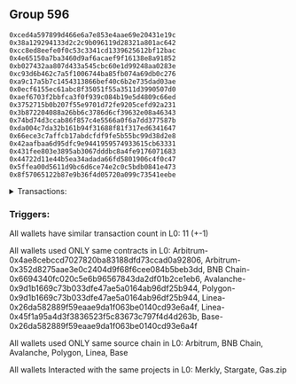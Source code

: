 ## Group 596

```0x42d1ceda6fc97caae198c6efb499de93965cb291
0xced4a597899d466e6a7e853e4aae69e20431e19c
0x38a129294133d2c2c9b096119d28321a801ac642
0xcc8ed8eefe0f0c53c3341cd1339625612bf12bac
0x4e65150a7ba3460d9af6acaef9f16138e8a91852
0xb027432aa807d433a545cbc60e1d99248aa0283e
0xc93d6b462c7a5f1006744ba85fb074a69db0c276
0xa9c17a5b7c1454313866bef40c6b2e735dad03ae
0x0ecf6155ec61abc8f35051f55a3511d3990507d0
0xaef6703f2bbfca3f0f939c084b19e5d4809c66ed
0x3752715b0b207f55e9701d72fe9205cefd92a231
0x3b872204088a26bb6c3786d6cf39632e08a46343
0x74bd74d3ccab86f857c4e5566a0f6a7dd377587b
0xda004c7da32b161b94f31688f81f317ed6341647
0x66ece3c7affcb17abdcfdf9fe5b55bc99d38d2e8
0x42aafbaa6d95dfc9e9441959574933615cb63331
0x431fee803e3895ab3067dddbc8a4fe9176071683
0x44722d11e44b5ea34adada66fd5801906c4f0c47
0x5ffea00d5611d9bc6d6ce74e2c0c5bdb0841e473
0x8f57065122b87e9b36f4d05720a099c73541eebe
```
<details>
<summary>Transactions:</summary>

Hashes: 

Wallet: 0x42d1ceda6fc97caae198c6efb499de93965cb291

       Hash: 0x7e887f990876907c8981ea3e62359988ca098014c807dcf5b7b9c46649c29343
         - source chain: Arbitrum
         - destination chain: Aptos
         - project: Merkly
         - contract: 0x4ae8cebccd7027820ba83188dfd73ccad0a92806
       Hash: 0xbb3114cc1c6641f8b5794903862d86e9265d9d9d183e67df2ff9e4f7ece9eb84
         - source chain: Arbitrum
         - destination chain: Aptos
         - project: Merkly
         - contract: 0x4ae8cebccd7027820ba83188dfd73ccad0a92806
       Hash: 0x8b18f9e809e9d9a7aa5952b4cec22cbb95eff5183012c8c7ede86803cbf2d6b1
         - source chain: Arbitrum
         - destination chain: BNB Chain
         - project: Stargate
         - contract: 0x352d8275aae3e0c2404d9f68f6cee084b5beb3dd
         - value USD: 246.357372864
       Hash: 0x63d217358d3bf8653d2d1dccc072c2edae3dd6ae717a8594695609aad37d5a91
         - source chain: BNB Chain
         - destination chain: Avalanche
         - project: Stargate
         - contract: 0x6694340fc020c5e6b96567843da2df01b2ce1eb6
         - value USD: 243.040172304
       Hash: 0x3437494e771300ace993681c58220c4c39dec2934b95af06d4d4cbc69c93193d
         - source chain: Avalanche
         - destination chain: Polygon
         - project: Stargate
         - contract: 0x9d1b1669c73b033dfe47ae5a0164ab96df25b944
         - value USD: 240.521905886
       Hash: 0x8ed01b317d574d409833ae98f93b7a2643d9472078b5908525a75a1255048f9a
         - source chain: Polygon
         - destination chain: Base
         - project: Stargate
         - contract: 0x9d1b1669c73b033dfe47ae5a0164ab96df25b944
         - value USD: 239.108049952
       Hash: 0xc696936ed4ebff9f08bad21e1347901143fb4d631f20cb8189e7bec97aeb3476
         - source chain: Linea
         - destination chain: Zora
         - project: Gas.zip
         - contract: 0x26da582889f59eaae9da1f063be0140cd93e6a4f
         - value USD: 0.0001508024134
       Hash: 0xc9b37291ee67978cee07e061d0d7412ade7d9e737cef0886c1027a403702452f
         - source chain: Linea
         - destination chain: Base
         - project: Stargate
         - contract: 0x45f1a95a4d3f3836523f5c83673c797f4d4d263b
         - value USD: 51.348736774
       Hash: 0x5ea7cad4c61bc324d1ba7e5fe891cc8ced2a255b61e44ea2b277eab28de32dad
         - source chain: Base
         - destination chain: Metis
         - project: Gas.zip
         - contract: 0x26da582889f59eaae9da1f063be0140cd93e6a4f
         - value USD: 4.442739382e-06
       Hash: 0x49a0f4632204ce2f34c55c5cf07c57abcefb11099755cb2d7b46b380ea130e69
         - source chain: Linea
         - destination chain: Base
         - project: Stargate
         - contract: 0x45f1a95a4d3f3836523f5c83673c797f4d4d263b
         - value USD: 128.077120707
       Hash: 0x49def75396995899db42cae694e645dba93ce49a8f3fccd8b27af9b95dfbe2f5
         - source chain: Base
         - destination chain: Metis
         - project: Gas.zip
         - contract: 0x26da582889f59eaae9da1f063be0140cd93e6a4f
         - value USD: 6.456962533e-07
Wallet: 0xced4a597899d466e6a7e853e4aae69e20431e19c

       Hash:0x2773352254362b071c4425b10c6f2fa98c9113d18e562fb77a78b0424193ef05
         - source chain: Arbitrum
         - destination chain: Aptos
         - project: Merkly
         - contract: 0x4ae8cebccd7027820ba83188dfd73ccad0a92806
       Hash:0x0132fbeddeef13ee7d80f8d1a129553d51cc777a64cf2d4f6bfe7e035e636188
         - source chain: Arbitrum
         - destination chain: Aptos
         - project: Merkly
         - contract: 0x4ae8cebccd7027820ba83188dfd73ccad0a92806
       Hash:0x56ea5100d3dbfacef63f4065e2501f134229bbb9c8ace52ec16855df965434ca
         - source chain: Arbitrum
         - destination chain: BNB Chain
         - project: Stargate
         - contract: 0x352d8275aae3e0c2404d9f68f6cee084b5beb3dd
         - value USD: 250.463050764
       Hash:0x00059107ac1d90c3eb32f2d5260d699d23f66a0d7220c79f17229007cfee3bde
         - source chain: BNB Chain
         - destination chain: Avalanche
         - project: Stargate
         - contract: 0x6694340fc020c5e6b96567843da2df01b2ce1eb6
         - value USD: 247.293888181
       Hash:0x698e2ac0fb9c2fdb9bc3b0f677c2ca73a75f879383b16b51c433eb7b5492050a
         - source chain: Avalanche
         - destination chain: Polygon
         - project: Stargate
         - contract: 0x9d1b1669c73b033dfe47ae5a0164ab96df25b944
         - value USD: 244.924813751
       Hash:0x4f8dda484786704a1124f5c5925fe3b0adfbbf82df7400d366e7a8f1b80b0d21
         - source chain: Polygon
         - destination chain: Base
         - project: Stargate
         - contract: 0x9d1b1669c73b033dfe47ae5a0164ab96df25b944
         - value USD: 243.806802019
       Hash:0x85ea6ebe8809bce787aa8928b70c53ad0079e798a785cc880d10299ac2783deb
         - source chain: Linea
         - destination chain: Base
         - project: Gas.zip
         - contract: 0x26da582889f59eaae9da1f063be0140cd93e6a4f
         - value USD: 2.169563023e-05
       Hash:0x4534b3e97e7da9e26d59b19efbbdf1ad6c1198bf2d3e7d52ea885119696fb54a
         - source chain: Linea
         - destination chain: Base
         - project: Stargate
         - contract: 0x45f1a95a4d3f3836523f5c83673c797f4d4d263b
         - value USD: 48.456594517
       Hash:0xd7a9601459cf9f36129d03d4b912696eddb863ff80b95767bdfde9ec759004b2
         - source chain: Base
         - destination chain: Scroll
         - project: Gas.zip
         - contract: 0x26da582889f59eaae9da1f063be0140cd93e6a4f
         - value USD: 0.0001148615831
       Hash:0xebcdf9f33d6644f33601e2adac3dc213bd902a428cf696e7396cbbf69919055d
         - source chain: Linea
         - destination chain: Base
         - project: Stargate
         - contract: 0x45f1a95a4d3f3836523f5c83673c797f4d4d263b
         - value USD: 153.62703523
       Hash:0xa3fe4cf123293f8245ad932f10310364998724d952b44d8a70cbbaf3bd9ad470
         - source chain: Base
         - destination chain: Kava
         - project: Gas.zip
         - contract: 0x26da582889f59eaae9da1f063be0140cd93e6a4f
         - value USD: 1.517342935e-08
Wallet: 0x38a129294133d2c2c9b096119d28321a801ac642

       Hash:0x1be8aafabe30e5af1602af37f6758465e385f5be313348ded672c2aafa24fc63
         - source chain: Arbitrum
         - destination chain: Aptos
         - project: Merkly
         - contract: 0x4ae8cebccd7027820ba83188dfd73ccad0a92806
       Hash:0x16d37db9078f6029d1c7adfda07feaf444a4bb7d6e90559e7a8cf36ff1eb8509
         - source chain: Arbitrum
         - destination chain: Aptos
         - project: Merkly
         - contract: 0x4ae8cebccd7027820ba83188dfd73ccad0a92806
       Hash:0xc1a774b154bd155e771779ba4f23e32159d81c4640ff396bb758873300f7468c
         - source chain: Arbitrum
         - destination chain: BNB Chain
         - project: Stargate
         - contract: 0x352d8275aae3e0c2404d9f68f6cee084b5beb3dd
         - value USD: 251.733463712
       Hash:0x386047e51cf22cf71b6dc29136e21c789f668bb83ef6f58e252aba8eb8a8b9ec
         - source chain: BNB Chain
         - destination chain: Avalanche
         - project: Stargate
         - contract: 0x6694340fc020c5e6b96567843da2df01b2ce1eb6
         - value USD: 248.937272108
       Hash:0x06d57fe447086b688bf8278ecf2b8f976c95b860a33bbfe9abf0b00805978020
         - source chain: Avalanche
         - destination chain: Polygon
         - project: Stargate
         - contract: 0x9d1b1669c73b033dfe47ae5a0164ab96df25b944
         - value USD: 246.587220919
       Hash:0x03678489c2f0598111109d93b6eface11545727ead1f105beeb5e99256d40102
         - source chain: Polygon
         - destination chain: Base
         - project: Stargate
         - contract: 0x9d1b1669c73b033dfe47ae5a0164ab96df25b944
         - value USD: 245.344563213
       Hash:0x4557825f79646d92ac3034fe774f32b60053416b6897ba3f4287ed861f3be63e
         - source chain: Linea
         - destination chain: Linea
         - project: Gas.zip
         - contract: 0x26da582889f59eaae9da1f063be0140cd93e6a4f
         - value USD: 0.0001454674224
       Hash:0x97f250da6010486c60c20c43f1cb9908abd82746589f04a6879ffe992116f450
         - source chain: Linea
         - destination chain: Base
         - project: Stargate
         - contract: 0x45f1a95a4d3f3836523f5c83673c797f4d4d263b
         - value USD: 48.146123456
       Hash:0x44c31a6b9eba469a4d45f681135561b219c35ce8cb2d97bf7480aa6ec35f97fb
         - source chain: Base
         - destination chain: Zora
         - project: Gas.zip
         - contract: 0x26da582889f59eaae9da1f063be0140cd93e6a4f
         - value USD: 4.179978101e-05
       Hash:0x9392c0d1610af93c549e5dd6e0acc2707b69cab573ec33ff7f50b49bc95f1941
         - source chain: Linea
         - destination chain: Base
         - project: Stargate
         - contract: 0x45f1a95a4d3f3836523f5c83673c797f4d4d263b
         - value USD: 126.418432768
       Hash:0x043bce1438e9f96af087b916bb03c8c2632801c18ec9e754377b517c1859ea7f
         - source chain: Base
         - destination chain: Arbitrum
         - project: Gas.zip
         - contract: 0x26da582889f59eaae9da1f063be0140cd93e6a4f
         - value USD: 0.0001146362673
Wallet: 0xcc8ed8eefe0f0c53c3341cd1339625612bf12bac

       Hash:0x822fd696669f518a8746b8e14b7327d124820c9c78a599d52255cffb53603ca2
         - source chain: Arbitrum
         - destination chain: Aptos
         - project: Merkly
         - contract: 0x4ae8cebccd7027820ba83188dfd73ccad0a92806
       Hash:0x0b5176726f023a7dc614fd8a5886220dd879e250e3f7a8793a8f261efe808113
         - source chain: Arbitrum
         - destination chain: Aptos
         - project: Merkly
         - contract: 0x4ae8cebccd7027820ba83188dfd73ccad0a92806
       Hash:0xad7175f8c52e42de0984967de61ef807bc702ce47c0c3156ca2573e71fdadb75
         - source chain: Arbitrum
         - destination chain: BNB Chain
         - project: Stargate
         - contract: 0x352d8275aae3e0c2404d9f68f6cee084b5beb3dd
         - value USD: 259.074171653
       Hash:0x7f7dc80f4885145bbc55a5a3cc4a11951fb6fbedfcefe777b65a4714ad40f030
         - source chain: BNB Chain
         - destination chain: Avalanche
         - project: Stargate
         - contract: 0x6694340fc020c5e6b96567843da2df01b2ce1eb6
         - value USD: 256.431667709
       Hash:0xc07fe7448c837b4098e04e821bb55fdea46aa45e8267ef2447ef25b62392b8aa
         - source chain: Avalanche
         - destination chain: Polygon
         - project: Stargate
         - contract: 0x9d1b1669c73b033dfe47ae5a0164ab96df25b944
         - value USD: 254.093819002
       Hash:0xa83614b211b53b63f1a00c8ef5c1b2eec5909e32635c4fa174f67c7629f6bb71
         - source chain: Polygon
         - destination chain: Base
         - project: Stargate
         - contract: 0x9d1b1669c73b033dfe47ae5a0164ab96df25b944
         - value USD: 252.487761339
       Hash:0x543d01dc75a96713e15c62bc4a6d680b6206a8973891e3fe56d109febc696239
         - source chain: Linea
         - destination chain: Base
         - project: Gas.zip
         - contract: 0x26da582889f59eaae9da1f063be0140cd93e6a4f
         - value USD: 5.22829122e-05
       Hash:0xb4c9a38995f5c81a3b5cac465a2324078a269a45255bd724827c4cb326b4d3d0
         - source chain: Linea
         - destination chain: Base
         - project: Stargate
         - contract: 0x45f1a95a4d3f3836523f5c83673c797f4d4d263b
         - value USD: 47.545723902
       Hash:0x78f045bf281701a9ab19f923848394e539dc2c249c1021f25920cbe2dc368574
         - source chain: Base
         - destination chain: Arbitrum
         - project: Gas.zip
         - contract: 0x26da582889f59eaae9da1f063be0140cd93e6a4f
         - value USD: 0.0001499874495
       Hash:0x391d821eeeef6f5c085c106fa4d26ae87b032613502025102da732cb02c675c7
         - source chain: Linea
         - destination chain: Base
         - project: Stargate
         - contract: 0x45f1a95a4d3f3836523f5c83673c797f4d4d263b
         - value USD: 122.485570159
       Hash:0x69114313a81a20ce0d252d3475112d721116a8ced654af1560dddad6a60725ec
         - source chain: Base
         - destination chain: Base
         - project: Gas.zip
         - contract: 0x26da582889f59eaae9da1f063be0140cd93e6a4f
         - value USD: 2.32169783e-05
Wallet: 0x4e65150a7ba3460d9af6acaef9f16138e8a91852

       Hash:0x2e2280f6f26ed9b4ce7f7b72e10770cedb8be5c74a5a9fb9ce993a91f189ba4d
         - source chain: Arbitrum
         - destination chain: Aptos
         - project: Merkly
         - contract: 0x4ae8cebccd7027820ba83188dfd73ccad0a92806
       Hash:0x0813df1aabbdf46e8d6b48dd08a1a8a12a77130113e10130c1ed1c94ee319cc3
         - source chain: Arbitrum
         - destination chain: Aptos
         - project: Merkly
         - contract: 0x4ae8cebccd7027820ba83188dfd73ccad0a92806
       Hash:0x3c52382d2e4930aafb1944e159521a6dcc4ade282c74741c787b15bd1687df94
         - source chain: Arbitrum
         - destination chain: BNB Chain
         - project: Stargate
         - contract: 0x352d8275aae3e0c2404d9f68f6cee084b5beb3dd
         - value USD: 247.953644244
       Hash:0xfec1375fecf6fc46e481f7e7491c3ba643b2530be402663bc59e0f17762f1263
         - source chain: BNB Chain
         - destination chain: Avalanche
         - project: Stargate
         - contract: 0x6694340fc020c5e6b96567843da2df01b2ce1eb6
         - value USD: 245.236496682
       Hash:0x3cfdf1493ead6cb8980c2edc6f0d0904564fe76afbb361660a1f5b0733ecfde7
         - source chain: Avalanche
         - destination chain: Polygon
         - project: Stargate
         - contract: 0x9d1b1669c73b033dfe47ae5a0164ab96df25b944
         - value USD: 243.448193025
       Hash:0xd8e0935a83a114a30309ded69dcfb05efa18e94e20c9c8fd10cc81820d98c585
         - source chain: Polygon
         - destination chain: Base
         - project: Stargate
         - contract: 0x9d1b1669c73b033dfe47ae5a0164ab96df25b944
         - value USD: 241.758159613
       Hash:0x94f3106fb99bbb02ea6a0c33608cc3600fdd8c5a765f44eeeb8fde1c46dcdc29
         - source chain: Linea
         - destination chain: Linea
         - project: Gas.zip
         - contract: 0x26da582889f59eaae9da1f063be0140cd93e6a4f
         - value USD: 9.413677509e-05
       Hash:0x1b48e9d37f5c77d1ee1e830a4cbf2c55c045081516e92ca4bb59e22b6e4b03bb
         - source chain: Linea
         - destination chain: Base
         - project: Stargate
         - contract: 0x45f1a95a4d3f3836523f5c83673c797f4d4d263b
         - value USD: 50.784009228
       Hash:0xa443e7104c7162fd82b1ddd28e6f8e4db939acbb88e4c7177fd6614a5eae3239
         - source chain: Base
         - destination chain: Scroll
         - project: Gas.zip
         - contract: 0x26da582889f59eaae9da1f063be0140cd93e6a4f
         - value USD: 7.973571672e-05
       Hash:0x458e0520d63bcf59674e204e726990f635dee1f039dfb99882104ff644a1bad5
         - source chain: Linea
         - destination chain: Base
         - project: Stargate
         - contract: 0x45f1a95a4d3f3836523f5c83673c797f4d4d263b
         - value USD: 128.89373374
       Hash:0x1ebd7af238c68b431f992da2f7f733f70b27927e63a90b26227998f678a6148b
         - source chain: Base
         - destination chain: Base
         - project: Gas.zip
         - contract: 0x26da582889f59eaae9da1f063be0140cd93e6a4f
         - value USD: 4.676878389e-05
Wallet: 0xb027432aa807d433a545cbc60e1d99248aa0283e

       Hash:0x64e12219511a80d6680dedc1098326e378428a5d388534d0fb846828db9a6c5a
         - source chain: Arbitrum
         - destination chain: Aptos
         - project: Merkly
         - contract: 0x4ae8cebccd7027820ba83188dfd73ccad0a92806
       Hash:0xd800f25ac9b005074e9d25ed50f23d2613af9b69706faac1feff4db787b9244c
         - source chain: Arbitrum
         - destination chain: Aptos
         - project: Merkly
         - contract: 0x4ae8cebccd7027820ba83188dfd73ccad0a92806
       Hash:0xb2fac2af6d07f79b042b665a8a1175d5e9a47b79e8ad475240b30db9556ecaf1
         - source chain: Arbitrum
         - destination chain: BNB Chain
         - project: Stargate
         - contract: 0x352d8275aae3e0c2404d9f68f6cee084b5beb3dd
         - value USD: 263.135505961
       Hash:0x06532f936aecbffdeaa0761b6ef11b855eebdc7a9ed469eaebdb863ff0302e8c
         - source chain: BNB Chain
         - destination chain: Avalanche
         - project: Stargate
         - contract: 0x6694340fc020c5e6b96567843da2df01b2ce1eb6
         - value USD: 260.724328425
       Hash:0x37c8650edac455634e76d8978710ecf78af5fd2b48d4403ca2a54e99e13c7bb1
         - source chain: Avalanche
         - destination chain: Polygon
         - project: Stargate
         - contract: 0x9d1b1669c73b033dfe47ae5a0164ab96df25b944
         - value USD: 258.398763345
       Hash:0x1f0481ac7d7138e526ad098251f978ea82d4b0910bc2688e430422e37cc04ab4
         - source chain: Polygon
         - destination chain: Base
         - project: Stargate
         - contract: 0x9d1b1669c73b033dfe47ae5a0164ab96df25b944
         - value USD: 256.301354057
       Hash:0x203fca13753911f60bd56e0ea40baf16d51529d7dfb6699d206a4106cd25edf6
         - source chain: Linea
         - destination chain: Scroll
         - project: Gas.zip
         - contract: 0x26da582889f59eaae9da1f063be0140cd93e6a4f
         - value USD: 0.000140851265
       Hash:0x2a9e29c6bb8999cddef69e70fd68d7b65f6a7a56ee87a4925463ac45cea14530
         - source chain: Linea
         - destination chain: Base
         - project: Stargate
         - contract: 0x45f1a95a4d3f3836523f5c83673c797f4d4d263b
         - value USD: 48.931983198
       Hash:0xcf8305487d7818f28e59c37dda472c44bc5834029312895b8c9f733a1fa91b27
         - source chain: Base
         - destination chain: Linea
         - project: Gas.zip
         - contract: 0x26da582889f59eaae9da1f063be0140cd93e6a4f
         - value USD: 4.671740231e-05
       Hash:0x24eb59d13207df06ae4614cb8fb6eb0608821ed74dafe15a160da2baa75c9cc4
         - source chain: Linea
         - destination chain: Base
         - project: Stargate
         - contract: 0x45f1a95a4d3f3836523f5c83673c797f4d4d263b
         - value USD: 142.950059544
       Hash:0xeab4fee61d8df7e49072f0f5e096c8c9fea54f10b5dcc296f9f7fd750d077f15
         - source chain: Base
         - destination chain: Base
         - project: Gas.zip
         - contract: 0x26da582889f59eaae9da1f063be0140cd93e6a4f
         - value USD: 0.0001550754413
Wallet: 0xc93d6b462c7a5f1006744ba85fb074a69db0c276

       Hash:0x57e581205c8215d879d4d7cd08a46b5d43ce6058a4bf85194acf114ec7663ec6
         - source chain: Arbitrum
         - destination chain: Aptos
         - project: Merkly
         - contract: 0x4ae8cebccd7027820ba83188dfd73ccad0a92806
       Hash:0x6cd878256bf46691bc9f19fce04ad8f31cfbe798d7d8eb7cbe4c54538c74e6c8
         - source chain: Arbitrum
         - destination chain: Aptos
         - project: Merkly
         - contract: 0x4ae8cebccd7027820ba83188dfd73ccad0a92806
       Hash:0x8dfcc9ddf16325396e33cab2de8bc9eff18afa2e42105f467793de3e4c3924f3
         - source chain: Arbitrum
         - destination chain: BNB Chain
         - project: Stargate
         - contract: 0x352d8275aae3e0c2404d9f68f6cee084b5beb3dd
         - value USD: 268.039935324
       Hash:0x99de5f2273f57d6f90119596dc1a55a41420507f3b551977f32dafa5fa85a843
         - source chain: BNB Chain
         - destination chain: Avalanche
         - project: Stargate
         - contract: 0x6694340fc020c5e6b96567843da2df01b2ce1eb6
         - value USD: 265.705653098
       Hash:0xbb795409f34ea2a59db14a078a5d56e3a6755533800ff24945ab9ef876d31c5e
         - source chain: Avalanche
         - destination chain: Polygon
         - project: Stargate
         - contract: 0x9d1b1669c73b033dfe47ae5a0164ab96df25b944
         - value USD: 263.35124891
       Hash:0x8691bcea90924a3c98549ac5e243bd5e4a43aed84d377aa33a81b56732d139ff
         - source chain: Polygon
         - destination chain: Base
         - project: Stargate
         - contract: 0x9d1b1669c73b033dfe47ae5a0164ab96df25b944
         - value USD: 261.180646633
       Hash:0xfba663917d4f64d7088c31b0be9dcc93899c6cb9dd8cc48e0d6f59c901299e03
         - source chain: Linea
         - destination chain: Linea
         - project: Gas.zip
         - contract: 0x26da582889f59eaae9da1f063be0140cd93e6a4f
         - value USD: 5.874701002e-05
       Hash:0x7abfb10c2a3536fb705bccc03e34fa1d2e1df4102b4e3343a99f5f3f568b3839
         - source chain: Linea
         - destination chain: Base
         - project: Stargate
         - contract: 0x45f1a95a4d3f3836523f5c83673c797f4d4d263b
         - value USD: 47.551693054
       Hash:0x90ef25c8477b4a5a3ebd7136fbe423f241bf49591c17f9acdd00b31c71802921
         - source chain: Base
         - destination chain: Kava
         - project: Gas.zip
         - contract: 0x26da582889f59eaae9da1f063be0140cd93e6a4f
         - value USD: 3.221015187e-08
       Hash:0x2fc25f0f91bcfd8f050de798c579e781be02cd3d18a626fa2cfac7add65e57de
         - source chain: Linea
         - destination chain: Base
         - project: Stargate
         - contract: 0x45f1a95a4d3f3836523f5c83673c797f4d4d263b
         - value USD: 132.948113307
       Hash:0x9b35208128ffc9a37153492b3a7a5a8a5cb0e96255288953a91b8eba1dc15b4c
         - source chain: Base
         - destination chain: Base
         - project: Gas.zip
         - contract: 0x26da582889f59eaae9da1f063be0140cd93e6a4f
         - value USD: 0.0001519106364
Wallet: 0xa9c17a5b7c1454313866bef40c6b2e735dad03ae

       Hash:0x159d0dc54a3a1aaaa58fba833645c904e4cde98bce4e123fa5b891dafe76e43e
         - source chain: Arbitrum
         - destination chain: Aptos
         - project: Merkly
         - contract: 0x4ae8cebccd7027820ba83188dfd73ccad0a92806
       Hash:0xb83b9bbdfc7dc7fad48e26080f54307da00c0dcdb9054a5aad5521198443c300
         - source chain: Arbitrum
         - destination chain: Aptos
         - project: Merkly
         - contract: 0x4ae8cebccd7027820ba83188dfd73ccad0a92806
       Hash:0xf2d6b9d9cf8a10714826eeea10bd00eb62134d8ecd4977de3e0671ec2c27c63f
         - source chain: Arbitrum
         - destination chain: BNB Chain
         - project: Stargate
         - contract: 0x352d8275aae3e0c2404d9f68f6cee084b5beb3dd
         - value USD: 253.278307121
       Hash:0x4d6615732904a23b56a7769d7af17a082b5c6ae61bdb996f63d1bd491bcbfb51
         - source chain: BNB Chain
         - destination chain: Avalanche
         - project: Stargate
         - contract: 0x6694340fc020c5e6b96567843da2df01b2ce1eb6
         - value USD: 251.037444286
       Hash:0xc27a6c2f3fa0bcf148334047e352734d0e7d711d33b48fe606df97eb462155c1
         - source chain: Avalanche
         - destination chain: Polygon
         - project: Stargate
         - contract: 0x9d1b1669c73b033dfe47ae5a0164ab96df25b944
         - value USD: 248.330959821
       Hash:0x46b0869e0cba23cf09435beb134beb9f33bd00d819b436c5d106cf6fe75a697b
         - source chain: Polygon
         - destination chain: Base
         - project: Stargate
         - contract: 0x9d1b1669c73b033dfe47ae5a0164ab96df25b944
         - value USD: 246.214384884
       Hash:0x45d5ff33f5f57622d44bbbc01028f2390b4f7437fa38042176ab2c5a53951fd6
         - source chain: Linea
         - destination chain: Base
         - project: Gas.zip
         - contract: 0x26da582889f59eaae9da1f063be0140cd93e6a4f
         - value USD: 6.830224659e-05
       Hash:0xb5fec47d152f4d4874007806c4fd4f4a84b7cf1c822cec2e9e9f65ec27ac6a61
         - source chain: Linea
         - destination chain: Base
         - project: Stargate
         - contract: 0x45f1a95a4d3f3836523f5c83673c797f4d4d263b
         - value USD: 45.7986907
       Hash:0x0022894d36a1791626777624fb6e10b0da63b70724fb581d49c725cdb3afbb29
         - source chain: Base
         - destination chain: Scroll
         - project: Gas.zip
         - contract: 0x26da582889f59eaae9da1f063be0140cd93e6a4f
         - value USD: 0.000171252393
       Hash:0xeed5f7afefe473c811684a5b9aa347cb7c9f1799b38c66e447061f754aa01aad
         - source chain: Linea
         - destination chain: Base
         - project: Stargate
         - contract: 0x45f1a95a4d3f3836523f5c83673c797f4d4d263b
         - value USD: 136.32903598
       Hash:0xa88ff411dfbde7d5ed8ff729bab7322619f0674875e97cafafbaf709c0746ae4
         - source chain: Base
         - destination chain: Scroll
         - project: Gas.zip
         - contract: 0x26da582889f59eaae9da1f063be0140cd93e6a4f
         - value USD: 6.505432346e-05
Wallet: 0x0ecf6155ec61abc8f35051f55a3511d3990507d0

       Hash:0x9e4878b3ca3d355b62d5b4c545993aa757830970981431caee0e87adb1609065
         - source chain: Arbitrum
         - destination chain: Aptos
         - project: Merkly
         - contract: 0x4ae8cebccd7027820ba83188dfd73ccad0a92806
       Hash:0x213d00433ae505763c8a8e3703ab07c663e42d82db1c139fd33ab4d4d3608edb
         - source chain: Arbitrum
         - destination chain: Aptos
         - project: Merkly
         - contract: 0x4ae8cebccd7027820ba83188dfd73ccad0a92806
       Hash:0x8be07a68db23427a47909243c19564e9d044d7e65279355f5f94491748e4735f
         - source chain: Arbitrum
         - destination chain: BNB Chain
         - project: Stargate
         - contract: 0x352d8275aae3e0c2404d9f68f6cee084b5beb3dd
         - value USD: 260.556710114
       Hash:0x99044fe23462ad407bfc1c1fb1eba73bbdf20be1f5d066ca0ab6c6e32b9a3133
         - source chain: BNB Chain
         - destination chain: Avalanche
         - project: Stargate
         - contract: 0x6694340fc020c5e6b96567843da2df01b2ce1eb6
         - value USD: 257.777573353
       Hash:0xc1d33f1b8c9984433c46fbb2a1815f76fbeabd10ca3dc4a84d36ded40bf141c2
         - source chain: Avalanche
         - destination chain: Polygon
         - project: Stargate
         - contract: 0x9d1b1669c73b033dfe47ae5a0164ab96df25b944
         - value USD: 255.067872645
       Hash:0x22e4bcef7255a5cf99c30199618840e61d889d6a33b422890e99d7bc380c9deb
         - source chain: Polygon
         - destination chain: Base
         - project: Stargate
         - contract: 0x9d1b1669c73b033dfe47ae5a0164ab96df25b944
         - value USD: 253.54586231
       Hash:0x84f0752b51c4d65d3440dbb830b8603e24c941dd00c28a1e48f17483fe1d48ac
         - source chain: Linea
         - destination chain: Linea
         - project: Gas.zip
         - contract: 0x26da582889f59eaae9da1f063be0140cd93e6a4f
         - value USD: 9.55523657e-05
       Hash:0xb48687f935753c6567e10d8b90481822f29fdf51e72651761a85ed647d67e16e
         - source chain: Linea
         - destination chain: Base
         - project: Stargate
         - contract: 0x45f1a95a4d3f3836523f5c83673c797f4d4d263b
         - value USD: 48.561707301
       Hash:0x0a27e1176cb000026757453c05c6f3a4222d0bbf0ba6c8d6a81650ad9d1cc163
         - source chain: Base
         - destination chain: Base
         - project: Gas.zip
         - contract: 0x26da582889f59eaae9da1f063be0140cd93e6a4f
         - value USD: 0.0001118239445
       Hash:0x91978880158565e396d559d5d44e7acc8e1c103e462f46db991455ab4968dd4e
         - source chain: Linea
         - destination chain: Base
         - project: Stargate
         - contract: 0x45f1a95a4d3f3836523f5c83673c797f4d4d263b
         - value USD: 144.992951319
       Hash:0x40419d36949bc40703f09d1cf3a1a2d9e9d22278f45250c0cb6d7fa9b4d9e48c
         - source chain: Base
         - destination chain: Arbitrum
         - project: Gas.zip
         - contract: 0x26da582889f59eaae9da1f063be0140cd93e6a4f
         - value USD: 5.837306862e-05
Wallet: 0xaef6703f2bbfca3f0f939c084b19e5d4809c66ed

       Hash:0x290ce70e4ca94c9d10db1096e9a9348ae90e170180ce37d978fc623541f9bcbc
         - source chain: Arbitrum
         - destination chain: Aptos
         - project: Merkly
         - contract: 0x4ae8cebccd7027820ba83188dfd73ccad0a92806
       Hash:0x6f77a34751e4b601e4d728e3229055434a358c7d2b74959b12a405d275a6939c
         - source chain: Arbitrum
         - destination chain: Aptos
         - project: Merkly
         - contract: 0x4ae8cebccd7027820ba83188dfd73ccad0a92806
       Hash:0x2f0c3eb2ec74697947de08037f210306c89359c221ac426184b1f34ecd4e1a10
         - source chain: Arbitrum
         - destination chain: BNB Chain
         - project: Stargate
         - contract: 0x352d8275aae3e0c2404d9f68f6cee084b5beb3dd
         - value USD: 262.005716982
       Hash:0xb5e610e70a56990c12900106b9a3e39955b0e6fc7f24d921cbaf0456461f01c0
         - source chain: BNB Chain
         - destination chain: Avalanche
         - project: Stargate
         - contract: 0x6694340fc020c5e6b96567843da2df01b2ce1eb6
         - value USD: 259.467511752
       Hash:0x78171697936c5b010dd1e5ca75565cc308afe196221ca7f051f0338caa8eafa4
         - source chain: Avalanche
         - destination chain: Polygon
         - project: Stargate
         - contract: 0x9d1b1669c73b033dfe47ae5a0164ab96df25b944
         - value USD: 257.38730792
       Hash:0x6222800a749c532f15c5d871d99c55f187b15458cbb8832baa0503217bc44210
         - source chain: Polygon
         - destination chain: Base
         - project: Stargate
         - contract: 0x9d1b1669c73b033dfe47ae5a0164ab96df25b944
         - value USD: 256.190561612
       Hash:0x31d3512a05f0422888d11dcd9f49e36dd10f34a122a9b56fbacc1dbc92d7593d
         - source chain: Linea
         - destination chain: Arbitrum
         - project: Gas.zip
         - contract: 0x26da582889f59eaae9da1f063be0140cd93e6a4f
         - value USD: 3.468196977e-05
       Hash:0xb5a63af42af38c106974849b4819c113558da12342da687a23b8c81870463af6
         - source chain: Linea
         - destination chain: Base
         - project: Stargate
         - contract: 0x45f1a95a4d3f3836523f5c83673c797f4d4d263b
         - value USD: 48.749166179
       Hash:0x5eb208eefa57ff9c666577195cb23b829b5a67db7d2343cbeb1b6100faa370d5
         - source chain: Base
         - destination chain: Kava
         - project: Gas.zip
         - contract: 0x26da582889f59eaae9da1f063be0140cd93e6a4f
         - value USD: 2.464862231e-08
       Hash:0x307f3b840a94a0c4404b1bbf29adcd975380d75b680abee6937ab372c9e88cf2
         - source chain: Linea
         - destination chain: Base
         - project: Stargate
         - contract: 0x45f1a95a4d3f3836523f5c83673c797f4d4d263b
         - value USD: 125.629947993
       Hash:0x1a8f5ac3610403a521ce49eea1362e84aa0e0ffa2b58a0527f535e6f3f9a7448
         - source chain: Base
         - destination chain: Zora
         - project: Gas.zip
         - contract: 0x26da582889f59eaae9da1f063be0140cd93e6a4f
         - value USD: 0.0001628116311
Wallet: 0x3752715b0b207f55e9701d72fe9205cefd92a231

       Hash:0xd91513556cb6edaf48fa40c2505d6f1f46dfcc8bd41d641face2cafd19fb42e6
         - source chain: Arbitrum
         - destination chain: Aptos
         - project: Merkly
         - contract: 0x4ae8cebccd7027820ba83188dfd73ccad0a92806
       Hash:0x3bc03ffcc2fff8f815dd0dc350c7ac2d96dcb5cbdfd2e4fdecceb59e51f82090
         - source chain: Arbitrum
         - destination chain: Aptos
         - project: Merkly
         - contract: 0x4ae8cebccd7027820ba83188dfd73ccad0a92806
       Hash:0x54bda911f0a6acf0f90ecc43534dcbc8c060ded97bbd585d162d335e27194f4c
         - source chain: Arbitrum
         - destination chain: BNB Chain
         - project: Stargate
         - contract: 0x352d8275aae3e0c2404d9f68f6cee084b5beb3dd
         - value USD: 270.311576817
       Hash:0x148af2cdad73f81e18edbbb5623eb63b572f68d73b6339f5fcc8e70e1ba3a64f
         - source chain: BNB Chain
         - destination chain: Avalanche
         - project: Stargate
         - contract: 0x6694340fc020c5e6b96567843da2df01b2ce1eb6
         - value USD: 267.303081994
       Hash:0xbd875378f8ddec63e079eb1b623ef82160bcb825629fca940d251cde232aae11
         - source chain: Avalanche
         - destination chain: Polygon
         - project: Stargate
         - contract: 0x9d1b1669c73b033dfe47ae5a0164ab96df25b944
         - value USD: 264.524464195
       Hash:0xcabfe686f867b90d7778a93fbdd07a3522d36c53a0989c8bdb95a370d02cc6c6
         - source chain: Polygon
         - destination chain: Base
         - project: Stargate
         - contract: 0x9d1b1669c73b033dfe47ae5a0164ab96df25b944
         - value USD: 263.145566379
       Hash:0xb9d2add52684289a51b0e7189899e05debd93ece44c234779c80a4b6d427b4f1
         - source chain: Linea
         - destination chain: Scroll
         - project: Gas.zip
         - contract: 0x26da582889f59eaae9da1f063be0140cd93e6a4f
         - value USD: 0.000111010164
       Hash:0x138c8ce0be0efa51bbc7a56cb24ab5625794e9f7365d8f5d4dc311e6c2fb18af
         - source chain: Linea
         - destination chain: Base
         - project: Stargate
         - contract: 0x45f1a95a4d3f3836523f5c83673c797f4d4d263b
         - value USD: 45.617465976
       Hash:0xf0ba5d313348d543bbf2dc7617585946c535fc9a6aa3d62ee279cc1534b4b522
         - source chain: Base
         - destination chain: Zora
         - project: Gas.zip
         - contract: 0x26da582889f59eaae9da1f063be0140cd93e6a4f
         - value USD: 0.0001287030305
       Hash:0x7e59cbf2f582251d3efe9ada2eec06f8afe5b4f803ce20ba7e464eef1aac7283
         - source chain: Linea
         - destination chain: Base
         - project: Stargate
         - contract: 0x45f1a95a4d3f3836523f5c83673c797f4d4d263b
         - value USD: 125.265448945
       Hash:0x99a5ab39ce14e1a2aa5b56d2e8cd0d61e69cb830ede453fc42b26af664b0b4b3
         - source chain: Base
         - destination chain: Arbitrum
         - project: Gas.zip
         - contract: 0x26da582889f59eaae9da1f063be0140cd93e6a4f
         - value USD: 6.821912838e-05
Wallet: 0x3b872204088a26bb6c3786d6cf39632e08a46343

       Hash:0xac18158cdbb8980fd762bd3c17c27354c72fef45af67ba2eedbd1d49fe8cecad
         - source chain: Arbitrum
         - destination chain: Aptos
         - project: Merkly
         - contract: 0x4ae8cebccd7027820ba83188dfd73ccad0a92806
       Hash:0x998ca51a0facc9cf9cb6fe9d59073184356c973c14176033e1ad4d0ab0d876c7
         - source chain: Arbitrum
         - destination chain: Aptos
         - project: Merkly
         - contract: 0x4ae8cebccd7027820ba83188dfd73ccad0a92806
       Hash:0x70655f717d3725b01cc3763d6071e969600939441bf8d1a8fe8ebed60320b0e0
         - source chain: Arbitrum
         - destination chain: BNB Chain
         - project: Stargate
         - contract: 0x352d8275aae3e0c2404d9f68f6cee084b5beb3dd
         - value USD: 242.719147006
       Hash:0xb7ad94061c40ae4137e73abeb55c357965f96d7ded40ed88cd1735bae2468cbf
         - source chain: BNB Chain
         - destination chain: Avalanche
         - project: Stargate
         - contract: 0x6694340fc020c5e6b96567843da2df01b2ce1eb6
         - value USD: 239.457798555
       Hash:0xa913f87f996a3927c62c281c9da0e69730c8036855c46bd47152491ecd866cc2
         - source chain: Avalanche
         - destination chain: Polygon
         - project: Stargate
         - contract: 0x9d1b1669c73b033dfe47ae5a0164ab96df25b944
         - value USD: 237.819153819
       Hash:0x0de8f74aa7f8635b8799c6b989e610255bb25ce7fbcae292e6923177d1e81897
         - source chain: Polygon
         - destination chain: Base
         - project: Stargate
         - contract: 0x9d1b1669c73b033dfe47ae5a0164ab96df25b944
         - value USD: 235.76983134
       Hash:0x638634fe039aead5717527d6b6a6716d58e627325cbcfbae7db2877de282eb1e
         - source chain: Linea
         - destination chain: Zora
         - project: Gas.zip
         - contract: 0x26da582889f59eaae9da1f063be0140cd93e6a4f
         - value USD: 6.951122206e-05
       Hash:0xcbc6db5056afab18cdf8142f15e1bac9f5dd184451559f093682c2d4850af0b9
         - source chain: Linea
         - destination chain: Base
         - project: Stargate
         - contract: 0x45f1a95a4d3f3836523f5c83673c797f4d4d263b
         - value USD: 49.690894285
       Hash:0x3d17fd4cf769164994b9f4ec0d5a233284e218e0f1a0853ddf64979b7e1de2e5
         - source chain: Base
         - destination chain: Arbitrum
         - project: Gas.zip
         - contract: 0x26da582889f59eaae9da1f063be0140cd93e6a4f
         - value USD: 3.727464817e-05
       Hash:0x98deaca6d5f2c9ce60d8ff2974dfcffc92c7470a4c5e08faf122394c93f1dbb7
         - source chain: Linea
         - destination chain: Base
         - project: Stargate
         - contract: 0x45f1a95a4d3f3836523f5c83673c797f4d4d263b
         - value USD: 128.561084614
       Hash:0x74e9ee7238edaf3a6b11f59be75ea04a4eb4471bbe9c570a3fcf0fca7615b141
         - source chain: Base
         - destination chain: Scroll
         - project: Gas.zip
         - contract: 0x26da582889f59eaae9da1f063be0140cd93e6a4f
         - value USD: 2.039540952e-05
Wallet: 0x74bd74d3ccab86f857c4e5566a0f6a7dd377587b

       Hash:0xf3155d1a7ecd9ffe1892d01e006cd63d9def6c97573501d83c8d76722fa2d58b
         - source chain: Arbitrum
         - destination chain: Aptos
         - project: Merkly
         - contract: 0x4ae8cebccd7027820ba83188dfd73ccad0a92806
       Hash:0x702739a0cd7c5896839f582d0e3d741ad80274f989597e96626af78b23d61142
         - source chain: Arbitrum
         - destination chain: Aptos
         - project: Merkly
         - contract: 0x4ae8cebccd7027820ba83188dfd73ccad0a92806
       Hash:0x71d869d959fb4be6d209f038034b5c8cde49f33a8a6a74b7267c19b354b03e22
         - source chain: Arbitrum
         - destination chain: BNB Chain
         - project: Stargate
         - contract: 0x352d8275aae3e0c2404d9f68f6cee084b5beb3dd
         - value USD: 259.260324776
       Hash:0x8f1350f52120f22967a51e5ebcb83460c23328d694d87ca45b511b6aa433dcaa
         - source chain: BNB Chain
         - destination chain: Avalanche
         - project: Stargate
         - contract: 0x6694340fc020c5e6b96567843da2df01b2ce1eb6
         - value USD: 256.164893163
       Hash:0x0d2013dad90f4cc8620c7263fca9030c31cd81ca0ddea800486fc18f4b825f1a
         - source chain: Avalanche
         - destination chain: Polygon
         - project: Stargate
         - contract: 0x9d1b1669c73b033dfe47ae5a0164ab96df25b944
         - value USD: 254.514938401
       Hash:0x7d132e8349eddd31a7a20c7b3708e4916733296736db9b17f8caa34d6aaa73b3
         - source chain: Polygon
         - destination chain: Base
         - project: Stargate
         - contract: 0x9d1b1669c73b033dfe47ae5a0164ab96df25b944
         - value USD: 252.580070221
       Hash:0x9f6ebdf1facc9c7ff6772e72d3c195d3afe8382fe35381a31ffeb8c42481db38
         - source chain: Linea
         - destination chain: Kava
         - project: Gas.zip
         - contract: 0x26da582889f59eaae9da1f063be0140cd93e6a4f
         - value USD: 3.971625304e-08
       Hash:0x36b42d8f71a13e2c9adba91eae078c93e6a234e8e57365ec1464fa87525faa25
         - source chain: Linea
         - destination chain: Base
         - project: Stargate
         - contract: 0x45f1a95a4d3f3836523f5c83673c797f4d4d263b
         - value USD: 47.301209579
       Hash:0xaf3735001169edb1c983acb32573876a27433a6310366c9a0f9c46fdba0b2019
         - source chain: Base
         - destination chain: Linea
         - project: Gas.zip
         - contract: 0x26da582889f59eaae9da1f063be0140cd93e6a4f
         - value USD: 8.791190605e-05
       Hash:0x994b926999c2ce2f3e441129cc5b3cf73e1f1e45bf4cb09020a95fb37aefb21b
         - source chain: Linea
         - destination chain: Base
         - project: Stargate
         - contract: 0x45f1a95a4d3f3836523f5c83673c797f4d4d263b
         - value USD: 154.827978896
       Hash:0xc493f93f28a173beef7c89f2499d065ba9ad5793ed45d44b0738acde125b481d
         - source chain: Base
         - destination chain: Arbitrum
         - project: Gas.zip
         - contract: 0x26da582889f59eaae9da1f063be0140cd93e6a4f
         - value USD: 0.0001244823271
Wallet: 0xda004c7da32b161b94f31688f81f317ed6341647

       Hash:0xf4c3b31dd421104e7c4715067fd8b61a662eab8f351035297d39fe8bf7ba619b
         - source chain: Arbitrum
         - destination chain: Aptos
         - project: Merkly
         - contract: 0x4ae8cebccd7027820ba83188dfd73ccad0a92806
       Hash:0xaef43438a72cf5848f77e336a418403b53d6f5f82ec104f7f8485f15995dbd57
         - source chain: Arbitrum
         - destination chain: Aptos
         - project: Merkly
         - contract: 0x4ae8cebccd7027820ba83188dfd73ccad0a92806
       Hash:0x56f2766fbdffd10250e799b4d42dde9632f3abaf18bfab745ff80a4c073866e1
         - source chain: Arbitrum
         - destination chain: BNB Chain
         - project: Stargate
         - contract: 0x352d8275aae3e0c2404d9f68f6cee084b5beb3dd
         - value USD: 245.069647322
       Hash:0xe8440c32f1eee5c56a4fc20b7e8b8aa95350d2baae73f2193189395c1b152fa2
         - source chain: BNB Chain
         - destination chain: Avalanche
         - project: Stargate
         - contract: 0x6694340fc020c5e6b96567843da2df01b2ce1eb6
         - value USD: 241.741006271
       Hash:0x53b8e2c4ea0cd0843362971f000e9c54e9f330fcfc7d199970ed095c3b33e986
         - source chain: Avalanche
         - destination chain: Polygon
         - project: Stargate
         - contract: 0x9d1b1669c73b033dfe47ae5a0164ab96df25b944
         - value USD: 239.628789148
       Hash:0x2af958433fdda5d77b8853fb721285f249c95034bab585e0fde31cb2e2e8a8a7
         - source chain: Polygon
         - destination chain: Base
         - project: Stargate
         - contract: 0x9d1b1669c73b033dfe47ae5a0164ab96df25b944
         - value USD: 237.742898603
       Hash:0x585d1b80868324ef7905b0d64635aded4d829cbedcd688a14c99ad02eafc2b0b
         - source chain: Linea
         - destination chain: Linea
         - project: Gas.zip
         - contract: 0x26da582889f59eaae9da1f063be0140cd93e6a4f
         - value USD: 3.081670167e-05
       Hash:0xf2865070555eab8e524aa6d5c93f035764def6fc5cb5264720d11ce7f0cd22c8
         - source chain: Linea
         - destination chain: Base
         - project: Stargate
         - contract: 0x45f1a95a4d3f3836523f5c83673c797f4d4d263b
         - value USD: 48.651703745
       Hash:0x239d167a63fd5021139f65b3063b7db5fb745ef2f1539be526d25a3913f85294
         - source chain: Base
         - destination chain: Kava
         - project: Gas.zip
         - contract: 0x26da582889f59eaae9da1f063be0140cd93e6a4f
         - value USD: 1.689068939e-08
       Hash:0xd3ea05b85bee9fb30ecc06078cd761774e914962facba70293114e5e27de3aaa
         - source chain: Linea
         - destination chain: Base
         - project: Stargate
         - contract: 0x45f1a95a4d3f3836523f5c83673c797f4d4d263b
         - value USD: 141.610419638
       Hash:0x68780bed0072867b5dfd1e9371d446d9cba5c4aec8df40f07bd655ded57f2f84
         - source chain: Base
         - destination chain: Arbitrum
         - project: Gas.zip
         - contract: 0x26da582889f59eaae9da1f063be0140cd93e6a4f
         - value USD: 4.676878389e-05
Wallet: 0x66ece3c7affcb17abdcfdf9fe5b55bc99d38d2e8

       Hash:0xf83d9c5c37d7316f6f7b2d837625774269d32c3f52b92fa245a9244e9aef30df
         - source chain: Arbitrum
         - destination chain: Aptos
         - project: Merkly
         - contract: 0x4ae8cebccd7027820ba83188dfd73ccad0a92806
       Hash:0x64ecc730ecbdb6b550a5a65d03a8b48a88f3d16210955bd5166713198030754f
         - source chain: Arbitrum
         - destination chain: Aptos
         - project: Merkly
         - contract: 0x4ae8cebccd7027820ba83188dfd73ccad0a92806
       Hash:0xf225c4553923963f36fa9f54c237a494b895dde1dad9a73bc97720e62b3695ee
         - source chain: Arbitrum
         - destination chain: BNB Chain
         - project: Stargate
         - contract: 0x352d8275aae3e0c2404d9f68f6cee084b5beb3dd
         - value USD: 260.743687932
       Hash:0xe0e6f1d20150a47bffa0b70f56f41a7730306ff0e287099443e81e2b06e68474
         - source chain: BNB Chain
         - destination chain: Avalanche
         - project: Stargate
         - contract: 0x6694340fc020c5e6b96567843da2df01b2ce1eb6
         - value USD: 257.354874344
       Hash:0x64cf58cbad4565f0e89b2834428685159be2de2a50fac3913dc7bb38f97cd116
         - source chain: Avalanche
         - destination chain: Polygon
         - project: Stargate
         - contract: 0x9d1b1669c73b033dfe47ae5a0164ab96df25b944
         - value USD: 255.610743252
       Hash:0x5ceb33ddda9b4d279bc69e90d8b7aec54acd7aed3a48c3962538969719c4bf17
         - source chain: Polygon
         - destination chain: Base
         - project: Stargate
         - contract: 0x9d1b1669c73b033dfe47ae5a0164ab96df25b944
         - value USD: 253.895010358
       Hash:0xd3860cb4ce8a50eca36204958028ece898379a2c6aca54173ba0116ff7070a8e
         - source chain: Linea
         - destination chain: Scroll
         - project: Gas.zip
         - contract: 0x26da582889f59eaae9da1f063be0140cd93e6a4f
         - value USD: 9.945390083e-05
       Hash:0x0d0a9dd9eb992e922c69c49d3db59773bb7f648368757d12c823d5e502bd4280
         - source chain: Linea
         - destination chain: Base
         - project: Stargate
         - contract: 0x45f1a95a4d3f3836523f5c83673c797f4d4d263b
         - value USD: 47.127641849
       Hash:0x3f0fe1c845738a5b027eb6fe371e4fedf9e832eb53b2c2c0bcaa0e4a8d3e1584
         - source chain: Base
         - destination chain: Arbitrum
         - project: Gas.zip
         - contract: 0x26da582889f59eaae9da1f063be0140cd93e6a4f
         - value USD: 0.00016281285
       Hash:0xe1b76c395d47bad64a12a6117e0482a1f96287aac65b1762e845e6b35b50a31d
         - source chain: Linea
         - destination chain: Base
         - project: Stargate
         - contract: 0x45f1a95a4d3f3836523f5c83673c797f4d4d263b
         - value USD: 140.728328065
       Hash:0x024f94d1cdfc11550f59e8aaa94136b85b7401dd331162587cb50212f4e6ec51
         - source chain: Base
         - destination chain: Zora
         - project: Gas.zip
         - contract: 0x26da582889f59eaae9da1f063be0140cd93e6a4f
         - value USD: 4.501055893e-05
Wallet: 0x42aafbaa6d95dfc9e9441959574933615cb63331

       Hash:0xfb52dfeb7524234c6f15891ced4cc44881c8f6768c25abfa1620f2671e412cd0
         - source chain: Arbitrum
         - destination chain: Aptos
         - project: Merkly
         - contract: 0x4ae8cebccd7027820ba83188dfd73ccad0a92806
       Hash:0xf7990e8acd93870817767f7ff7ee0bd1b00fc3da85c08538f50bd96254a3ae32
         - source chain: Arbitrum
         - destination chain: Aptos
         - project: Merkly
         - contract: 0x4ae8cebccd7027820ba83188dfd73ccad0a92806
       Hash:0x1b646ddfa8bd34902096cc2384dafc027c21955c353181b3df5571f6b9ec4a2b
         - source chain: Arbitrum
         - destination chain: BNB Chain
         - project: Stargate
         - contract: 0x352d8275aae3e0c2404d9f68f6cee084b5beb3dd
         - value USD: 244.719179994
       Hash:0x114a51cb472c1a6911b3a8cf58f0b6ed939cb82f1f8a36d70ba96e712374fcc1
         - source chain: BNB Chain
         - destination chain: Avalanche
         - project: Stargate
         - contract: 0x6694340fc020c5e6b96567843da2df01b2ce1eb6
         - value USD: 242.315327556
       Hash:0x9559ea81d2c723825b85195f9347a30079dcaa625be6f49dd9f0fad69f6b553c
         - source chain: Avalanche
         - destination chain: Polygon
         - project: Stargate
         - contract: 0x9d1b1669c73b033dfe47ae5a0164ab96df25b944
         - value USD: 239.134090653
       Hash:0xc5dc9489d92d5b3523d87301bf0f4ca5aafb170a1bdce353b310f759ce944090
         - source chain: Polygon
         - destination chain: Base
         - project: Stargate
         - contract: 0x9d1b1669c73b033dfe47ae5a0164ab96df25b944
         - value USD: 237.875276522
       Hash:0xaa6708353cce3a9e8084049c82b11128b8fc632cb10a3579b69ca8adc552ff07
         - source chain: Linea
         - destination chain: Kava
         - project: Gas.zip
         - contract: 0x26da582889f59eaae9da1f063be0140cd93e6a4f
         - value USD: 1.431073324e-08
       Hash:0x3aeaa7332ef85ab562859c599f71b57301bba09fab7581b59e693f374edb94a5
         - source chain: Linea
         - destination chain: Base
         - project: Stargate
         - contract: 0x45f1a95a4d3f3836523f5c83673c797f4d4d263b
         - value USD: 50.889480444
       Hash:0x7760ee69c2073d99620d2d57a8f7febd45927209b38cd8531cf0e66b170fc9fe
         - source chain: Base
         - destination chain: Arbitrum
         - project: Gas.zip
         - contract: 0x26da582889f59eaae9da1f063be0140cd93e6a4f
         - value USD: 0.0001723073359
       Hash:0xf2e3c635f42eaf96641dd9cc97a02153d3736c3e850fc168876e9bfde6e5e71e
         - source chain: Linea
         - destination chain: Base
         - project: Stargate
         - contract: 0x45f1a95a4d3f3836523f5c83673c797f4d4d263b
         - value USD: 117.572459848
       Hash:0xb2a640edd3c04dec4549113acb63e466f23bd6a47ad646dd1534d0782b0f1c43
         - source chain: Base
         - destination chain: Kava
         - project: Gas.zip
         - contract: 0x26da582889f59eaae9da1f063be0140cd93e6a4f
         - value USD: 4.191197254e-08
Wallet: 0x431fee803e3895ab3067dddbc8a4fe9176071683

       Hash:0xd7c71097ad357ea458cbe0c2515029df1dacdb068177062b3233e56b7b3bfc8f
         - source chain: Arbitrum
         - destination chain: Aptos
         - project: Merkly
         - contract: 0x4ae8cebccd7027820ba83188dfd73ccad0a92806
       Hash:0x7c021bacf3887f36e478cf081a48380c10834319a64b0e5708e9aa67f4202d47
         - source chain: Arbitrum
         - destination chain: Aptos
         - project: Merkly
         - contract: 0x4ae8cebccd7027820ba83188dfd73ccad0a92806
       Hash:0xeb33cf02c15ada8070f90ba745d364346bbec3dd551c43ac758a61a53886401a
         - source chain: Arbitrum
         - destination chain: BNB Chain
         - project: Stargate
         - contract: 0x352d8275aae3e0c2404d9f68f6cee084b5beb3dd
         - value USD: 254.65706798
       Hash:0x8c91296cc54fbd37d356ff1d045ada01b5d17f917e353a757e66848954e4537b
         - source chain: BNB Chain
         - destination chain: Avalanche
         - project: Stargate
         - contract: 0x6694340fc020c5e6b96567843da2df01b2ce1eb6
         - value USD: 251.531834382
       Hash:0x66dd2ffc9f6ceed42e7dfaec482e4dc4d174ba13ed14aadbbadd4ec8b6d82eb9
         - source chain: Avalanche
         - destination chain: Polygon
         - project: Stargate
         - contract: 0x9d1b1669c73b033dfe47ae5a0164ab96df25b944
         - value USD: 249.46710318
       Hash:0x0ac4b8c4104352c62035ea185f61dbbd06fba7b4dd63cd3bc39d4745e19cd1e7
         - source chain: Polygon
         - destination chain: Base
         - project: Stargate
         - contract: 0x9d1b1669c73b033dfe47ae5a0164ab96df25b944
         - value USD: 248.388951552
       Hash:0xb9f0a449b794442bf3957818dd1e210a9a19997f6b111d7731f4d3f1e9ee07c0
         - source chain: Linea
         - destination chain: Base
         - project: Gas.zip
         - contract: 0x26da582889f59eaae9da1f063be0140cd93e6a4f
         - value USD: 0.000126068325
       Hash:0x3532e9462c79ef3228a0c9650eb35253547e6969ad2181c22a0aa8bbe87fa4e1
         - source chain: Linea
         - destination chain: Base
         - project: Stargate
         - contract: 0x45f1a95a4d3f3836523f5c83673c797f4d4d263b
         - value USD: 49.523870185
       Hash:0x3e8159cb1a2ddb695aaee70fdae608cd585cd8b73e55ac14ba2d46000eda9753
         - source chain: Base
         - destination chain: Arbitrum
         - project: Gas.zip
         - contract: 0x26da582889f59eaae9da1f063be0140cd93e6a4f
         - value USD: 0.0001328421162
       Hash:0x2fa9bc584e717a400edee9fa5bbd12def8a8355096901b45132b8012935d04ab
         - source chain: Linea
         - destination chain: Base
         - project: Stargate
         - contract: 0x45f1a95a4d3f3836523f5c83673c797f4d4d263b
         - value USD: 138.373334576
       Hash:0xe509139a6d4357bb625173f99bc4e8789410831ef14f38df258cd288a787284d
         - source chain: Base
         - destination chain: Kava
         - project: Gas.zip
         - contract: 0x26da582889f59eaae9da1f063be0140cd93e6a4f
         - value USD: 2.618341772e-08
Wallet: 0x44722d11e44b5ea34adada66fd5801906c4f0c47

       Hash:0x9281c996100c422a3b3b86e466e52c94f857ae26075ec1aeccede08952fb613c
         - source chain: Arbitrum
         - destination chain: Aptos
         - project: Merkly
         - contract: 0x4ae8cebccd7027820ba83188dfd73ccad0a92806
       Hash:0x2a44e06a66cdbad374534fe03bab0ce6d2edbc9695e4aefd331a40a38a921655
         - source chain: Arbitrum
         - destination chain: Aptos
         - project: Merkly
         - contract: 0x4ae8cebccd7027820ba83188dfd73ccad0a92806
       Hash:0x97a03c1fd150628d7a33c522c9af79080f25c3c726ed920ef5f2a8788858caf5
         - source chain: Arbitrum
         - destination chain: BNB Chain
         - project: Stargate
         - contract: 0x352d8275aae3e0c2404d9f68f6cee084b5beb3dd
         - value USD: 263.896961222
       Hash:0x970c15c1117ca0a16d3a625146b61d76377080f859c32ce1ee51e8a66f47ffe9
         - source chain: BNB Chain
         - destination chain: Avalanche
         - project: Stargate
         - contract: 0x6694340fc020c5e6b96567843da2df01b2ce1eb6
         - value USD: 260.697660678
       Hash:0xaae8e2b7e249814a2309582811478da0e598e486f155cf4d26f9ef3b40e8efab
         - source chain: Avalanche
         - destination chain: Polygon
         - project: Stargate
         - contract: 0x9d1b1669c73b033dfe47ae5a0164ab96df25b944
         - value USD: 258.537013399
       Hash:0x5745b769cdfb2e762786e09a9ad590d25a8d7c215983ebbd6c01a0ba5bd69ef7
         - source chain: Polygon
         - destination chain: Base
         - project: Stargate
         - contract: 0x9d1b1669c73b033dfe47ae5a0164ab96df25b944
         - value USD: 257.299749206
       Hash:0xa26e473d2e986a3111ca86ee6923b307fd7a83fab6f1d638bffcaff8a5f6e1fa
         - source chain: Linea
         - destination chain: Scroll
         - project: Gas.zip
         - contract: 0x26da582889f59eaae9da1f063be0140cd93e6a4f
         - value USD: 9.20999152e-05
       Hash:0xa9ef18f9bfd8a6563d13df4c6749678e2c718920fa838d799bb168eb2243e8f1
         - source chain: Linea
         - destination chain: Base
         - project: Stargate
         - contract: 0x45f1a95a4d3f3836523f5c83673c797f4d4d263b
         - value USD: 49.246005773
       Hash:0x30a08c8e52e6e181ba03b92b8d44c1d4a81e1320e29b9d504144442ffda0464c
         - source chain: Base
         - destination chain: Kava
         - project: Gas.zip
         - contract: 0x26da582889f59eaae9da1f063be0140cd93e6a4f
         - value USD: 1.306488757e-08
       Hash:0xe24493e5e511410de3b4c28ad8fc6ee943b851dd26d792476f549035db075339
         - source chain: Linea
         - destination chain: Base
         - project: Stargate
         - contract: 0x45f1a95a4d3f3836523f5c83673c797f4d4d263b
         - value USD: 150.811429046
       Hash:0x8f61fb9c1a5544dd6be2d0bbbc91b1890b242cabf31ab70495238e47b133f7b2
         - source chain: Base
         - destination chain: Kava
         - project: Gas.zip
         - contract: 0x26da582889f59eaae9da1f063be0140cd93e6a4f
         - value USD: 7.031589212e-09
Wallet: 0x5ffea00d5611d9bc6d6ce74e2c0c5bdb0841e473

       Hash:0xd8551c892cfab5edc04d48fa12e1820ea12ae093d213561e620b3f8f40f5fa18
         - source chain: Arbitrum
         - destination chain: Aptos
         - project: Merkly
         - contract: 0x4ae8cebccd7027820ba83188dfd73ccad0a92806
       Hash:0x53561fcc758cce87e3714ced3f185b3830d5c87ba402f3b05b2a97bf3d307456
         - source chain: Arbitrum
         - destination chain: Aptos
         - project: Merkly
         - contract: 0x4ae8cebccd7027820ba83188dfd73ccad0a92806
       Hash:0x656241fcb8adcf532e2ada7aedebc4532350d0c0d8ecee4fc0bc93f70215e073
         - source chain: Arbitrum
         - destination chain: BNB Chain
         - project: Stargate
         - contract: 0x352d8275aae3e0c2404d9f68f6cee084b5beb3dd
         - value USD: 249.350394447
       Hash:0xfa33f313f4ea643a59ac5651b77969cfe05152032e4bf9b9bb13b736cd8b1256
         - source chain: BNB Chain
         - destination chain: Avalanche
         - project: Stargate
         - contract: 0x6694340fc020c5e6b96567843da2df01b2ce1eb6
         - value USD: 246.279331902
       Hash:0xb04b313bba2975a3800eb9cd74534ef46d2534d2dd20f4bedc6b94923a41f30b
         - source chain: Avalanche
         - destination chain: Polygon
         - project: Stargate
         - contract: 0x9d1b1669c73b033dfe47ae5a0164ab96df25b944
         - value USD: 244.173805394
       Hash:0x26ab30b6d0176e671800701afa4db1a684e18094b7caee184bc13ee56c7be129
         - source chain: Polygon
         - destination chain: Base
         - project: Stargate
         - contract: 0x9d1b1669c73b033dfe47ae5a0164ab96df25b944
         - value USD: 243.057776061
       Hash:0x9acedd282141af285be6b0a6d68a64c3b9685ac5102a016c580920c46ab0d5ee
         - source chain: Linea
         - destination chain: Arbitrum
         - project: Gas.zip
         - contract: 0x26da582889f59eaae9da1f063be0140cd93e6a4f
         - value USD: 0.0001267687046
       Hash:0xff0dac698dc3c1f23a948050984920243e19c5023749fe3ab1bd1123d17e7cd5
         - source chain: Linea
         - destination chain: Base
         - project: Stargate
         - contract: 0x45f1a95a4d3f3836523f5c83673c797f4d4d263b
         - value USD: 46.878367536
       Hash:0x8871908d74e4423ef0854bc7a175d10ca11194cab100db005c7b6e1395e1c74a
         - source chain: Base
         - destination chain: Linea
         - project: Gas.zip
         - contract: 0x26da582889f59eaae9da1f063be0140cd93e6a4f
         - value USD: 0.0001658313395
       Hash:0x73685b4b6d79a9b0c5449b337bcbd302dfa75818654ee5f8e2792ecc7c193659
         - source chain: Linea
         - destination chain: Base
         - project: Stargate
         - contract: 0x45f1a95a4d3f3836523f5c83673c797f4d4d263b
         - value USD: 127.64336218
       Hash:0xd60a58b4da07e3eb8942ceaf44c5bc92246e3edce68c8e1b2ef1258404e6b6ef
         - source chain: Base
         - destination chain: Kava
         - project: Gas.zip
         - contract: 0x26da582889f59eaae9da1f063be0140cd93e6a4f
         - value USD: 2.211249765e-08
Wallet: 0x8f57065122b87e9b36f4d05720a099c73541eebe

       Hash:0x7a5b67a9e657919b8cdf72a642ba694ef2de54a4d8437c8d1aff447b9acb35c9
         - source chain: Arbitrum
         - destination chain: Aptos
         - project: Merkly
         - contract: 0x4ae8cebccd7027820ba83188dfd73ccad0a92806
       Hash:0x19b41477d29eb31b2dbef3d0cbe67ac52af670e8f3e688aa0119dfe6f2a57dfb
         - source chain: Arbitrum
         - destination chain: Aptos
         - project: Merkly
         - contract: 0x4ae8cebccd7027820ba83188dfd73ccad0a92806
       Hash:0x7c4bc4116c947ecf950d258f5fd33fef12fdc456c4abb4bcaddd7101cac78aa1
         - source chain: Arbitrum
         - destination chain: BNB Chain
         - project: Stargate
         - contract: 0x352d8275aae3e0c2404d9f68f6cee084b5beb3dd
         - value USD: 268.921786039
       Hash:0xe6e5ee681a91f186b1dc6d87fdadbf5f98f9093aca4b1f8d1c744bbdf0ca83de
         - source chain: BNB Chain
         - destination chain: Avalanche
         - project: Stargate
         - contract: 0x6694340fc020c5e6b96567843da2df01b2ce1eb6
         - value USD: 265.483392514
       Hash:0x396502c4ba02b1be5b5852f431a4b1e2c2be1d1e77a248687f85542b53327eec
         - source chain: Avalanche
         - destination chain: Polygon
         - project: Stargate
         - contract: 0x9d1b1669c73b033dfe47ae5a0164ab96df25b944
         - value USD: 263.300892745
       Hash:0xfc9d57a58b9c308ffe53c5fd35df7fd3edfd783c8a35b2de423c91eb857545c8
         - source chain: Polygon
         - destination chain: Base
         - project: Stargate
         - contract: 0x9d1b1669c73b033dfe47ae5a0164ab96df25b944
         - value USD: 262.359591285
       Hash:0xa2410e145a590003822da4519639c9731eb2351befc4203526e5901271898ab2
         - source chain: Linea
         - destination chain: Metis
         - project: Gas.zip
         - contract: 0x26da582889f59eaae9da1f063be0140cd93e6a4f
         - value USD: 4.487885465e-06
       Hash:0x38f0a84c2f74ffc5a58810a9e9c184deaabe41d26917ea9b18ea9b37c9b482e7
         - source chain: Linea
         - destination chain: Base
         - project: Stargate
         - contract: 0x45f1a95a4d3f3836523f5c83673c797f4d4d263b
         - value USD: 51.098445304
       Hash:0x0027d296263a4e8817a1badee27b2767650af89cf091ac8e58e3da42dffe4ebd
         - source chain: Base
         - destination chain: Metis
         - project: Gas.zip
         - contract: 0x26da582889f59eaae9da1f063be0140cd93e6a4f
         - value USD: 3.009443131e-06
       Hash:0x49f78d189b4e22115acd423e53cfe60851c0a98c7e7496decb9b0a6fab91244b
         - source chain: Linea
         - destination chain: Base
         - project: Stargate
         - contract: 0x45f1a95a4d3f3836523f5c83673c797f4d4d263b
         - value USD: 152.701587237
       Hash:0x64022e0b4b182f11d9ccef01ccb04898c05fc57f6a794baabdae19a206358edc
         - source chain: Base
         - destination chain: Scroll
         - project: Gas.zip
         - contract: 0x26da582889f59eaae9da1f063be0140cd93e6a4f
         - value USD: 5.309839374e-05

</details>


### Triggers: 
All wallets have similar transaction count in L0: 11 (+-1)

All wallets used ONLY same contracts in L0: Arbitrum-0x4ae8cebccd7027820ba83188dfd73ccad0a92806, Arbitrum-0x352d8275aae3e0c2404d9f68f6cee084b5beb3dd, BNB Chain-0x6694340fc020c5e6b96567843da2df01b2ce1eb6, Avalanche-0x9d1b1669c73b033dfe47ae5a0164ab96df25b944, Polygon-0x9d1b1669c73b033dfe47ae5a0164ab96df25b944, Linea-0x26da582889f59eaae9da1f063be0140cd93e6a4f, Linea-0x45f1a95a4d3f3836523f5c83673c797f4d4d263b, Base-0x26da582889f59eaae9da1f063be0140cd93e6a4f

All wallets used ONLY same source chain in L0: Arbitrum, BNB Chain, Avalanche, Polygon, Linea, Base

All wallets Interacted with the same projects in L0: Merkly, Stargate, Gas.zip

